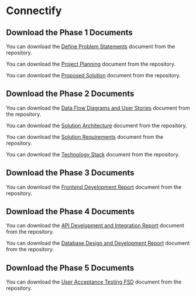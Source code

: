 # Connectify

## Download the Phase 1 Documents

You can download the [Define Problem Statements](https://github.com/Aakarsh-Sinha/Connectify/raw/main/Phase-1/Define%20Problem%20Statements.docx) document from the repository.

You can download the [Project Planning](https://github.com/Aakarsh-Sinha/Connectify/raw/main/Phase-1/Project%20Planning.docx) document from the repository.

You can download the [Proposed Solution](https://github.com/Aakarsh-Sinha/Connectify/raw/main/Phase-1/Proposed%20Solution.docx) document from the repository.

## Download the Phase 2 Documents

You can download the [Data Flow Diagrams and User Stories](https://github.com/Aakarsh-Sinha/Connectify/raw/main/Phase-2/Data%20Flow%20Diagrams%20and%20User%20Stories.docx) document from the repository.

You can download the [Solution Architecture](https://github.com/Aakarsh-Sinha/Connectify/raw/main/Phase-2/Solution_Architecture.docx) document from the repository.

You can download the [Solution Requirements](https://github.com/Aakarsh-Sinha/Connectify/raw/main/Phase-2/Solution_Requirements.docx) document from the repository.

You can download the [Technology Stack](https://github.com/Aakarsh-Sinha/Connectify/raw/main/Phase-2/Technology_Stack.docx) document from the repository.

## Download the Phase 3 Documents

You can download the [Frontend Development Report](https://github.com/Aakarsh-Sinha/Connectify/raw/main/Phase-3/Frontend%20Development%20Report.docx) document from the repository.

## Download the Phase 4 Documents

You can download the [API Development and Integration Report](https://github.com/Aakarsh-Sinha/Connectify/raw/main/Phase-4/API%20Development%20and%20Integration%20Report%20-%201.0.docx) document from the repository.

You can download the [Database Design and Development Report](https://github.com/Aakarsh-Sinha/Connectify/raw/main/Phase-4/Database%20Design%20and%20Development%20Report.docx) document from the repository.

## Download the Phase 5 Documents

You can download the [User Acceptance Testing FSD](https://github.com/Aakarsh-Sinha/Connectify/raw/main/Phase-5/User%20Acceptance%20Testing%20FSD.docx) document from the repository.
